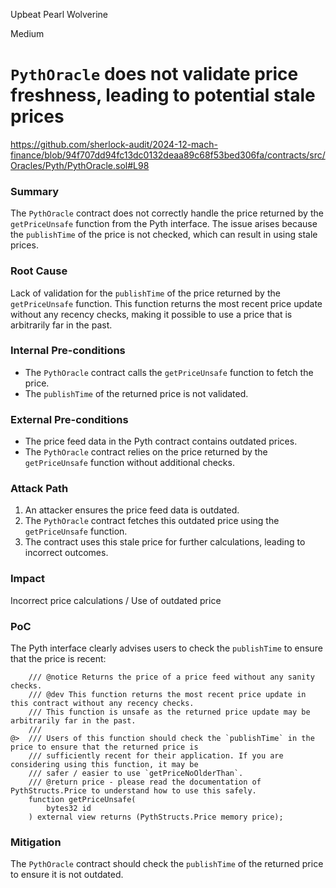 Upbeat Pearl Wolverine

Medium

# `PythOracle` does not validate price freshness, leading to potential stale prices

https://github.com/sherlock-audit/2024-12-mach-finance/blob/94f707dd94fc13dc0132deaa89c68f53bed306fa/contracts/src/Oracles/Pyth/PythOracle.sol#L98
### Summary

The `PythOracle` contract does not correctly handle the price returned by the `getPriceUnsafe` function from the Pyth interface. The issue arises because the `publishTime` of the price is not checked, which can result in using stale prices.

### Root Cause

Lack of validation for the `publishTime` of the price returned by the `getPriceUnsafe` function. This function returns the most recent price update without any recency checks, making it possible to use a price that is arbitrarily far in the past.

### Internal Pre-conditions

- The `PythOracle` contract calls the `getPriceUnsafe` function to fetch the price.
- The `publishTime` of the returned price is not validated.

### External Pre-conditions

- The price feed data in the Pyth contract contains outdated prices.
- The `PythOracle` contract relies on the price returned by the `getPriceUnsafe` function without additional checks.

### Attack Path

1. An attacker ensures the price feed data is outdated.
2. The `PythOracle` contract fetches this outdated price using the `getPriceUnsafe` function.
3. The contract uses this stale price for further calculations, leading to incorrect outcomes.

### Impact

Incorrect price calculations / Use of outdated price


### PoC

The Pyth interface clearly advises users to check the `publishTime` to ensure that the price is recent:
```solidity
    /// @notice Returns the price of a price feed without any sanity checks.
    /// @dev This function returns the most recent price update in this contract without any recency checks.
    /// This function is unsafe as the returned price update may be arbitrarily far in the past.
    ///
@>  /// Users of this function should check the `publishTime` in the price to ensure that the returned price is
    /// sufficiently recent for their application. If you are considering using this function, it may be
    /// safer / easier to use `getPriceNoOlderThan`.
    /// @return price - please read the documentation of PythStructs.Price to understand how to use this safely.
    function getPriceUnsafe(
        bytes32 id
    ) external view returns (PythStructs.Price memory price);
```

### Mitigation

The `PythOracle` contract should check the `publishTime` of the returned price to ensure it is not outdated.